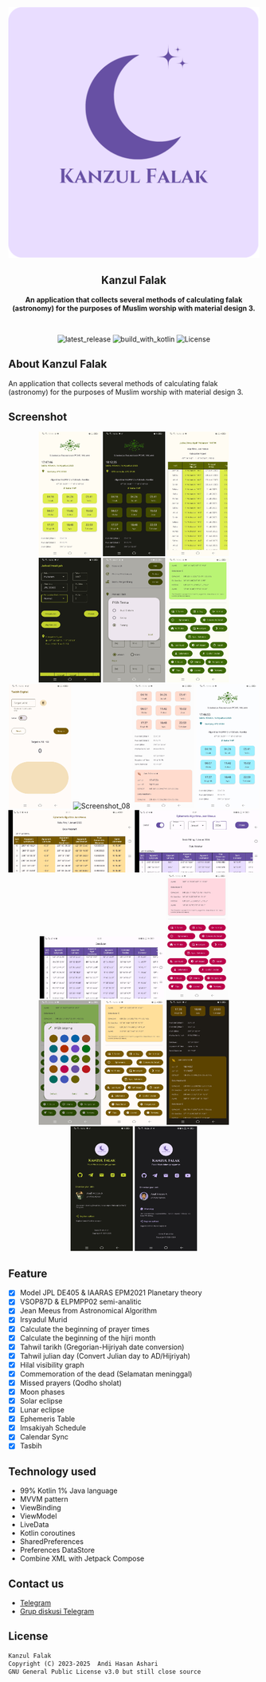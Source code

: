 <p align="center">
  <img src="./src/repo_kf.png" alt="app_banner"/>
</p>

<h2 align="center"><b>Kanzul Falak</b></h2>
<p align="center">
<b>An application that collects several methods of calculating falak (astronomy) for the purposes of Muslim worship with material design 3.</b>
<p><br>

<p align="center">
<!-- Latest release -->
<img src="https://img.shields.io/github/v/release/hasanelfalakiy/kanzul-falak-page?include_releases&label=latest%20release&style=for-the-badge&color=brightgreen" alt="latest_release"/>
<!-- Build with Kotlin -->
<img src="https://img.shields.io/badge/Kotlin-C116E3?&style=for-the-badge&logo=kotlin&logoColor=white" alt="build_with_kotlin">
<!-- License -->
<img src="https://img.shields.io/github/license/hasanelfalakiy/kanzul-falak-page?color=blue&style=for-the-badge&color=brightgreen" alt="License">
</p>

## About Kanzul Falak

An application that collects several methods of calculating falak (astronomy) for the purposes of Muslim worship with material design 3.

## Screenshot
<div align="center">

<img width="125" height="250" src="./src/img_1.jpg" alt="Screenshot_01" title="Screenshot_01">
<img width="125" height="250" src="./src/img_2.jpg" alt="Screenshot_02" title="Screenshot_02">
<img width="125" height="250" src="./src/img_3.jpg" alt="Screenshot_03" title="Screenshot_03">
<img width="125" height="250" src="./src/img_4.jpg" alt="Screenshot_04" title="Screenshot_04">
<img width="125" height="250" src="./src/img_5.jpg" alt="Screenshot_05" title="Screenshot_05">
<img width="125" height="250" src="./src/img_12.jpg" alt="Screenshot_012" title="Screenshot_12">
<img width="125" height="250" src="./src/img_7.jpg" alt="Screenshot_07" title="Screenshot_07">
<img width="125" height="250" src="./src/chart_atas_light4.jpg" alt="Screenshot_08" title="Screenshot_08">
<img width="125" height="250" src="./src/img_8.jpg" alt="Screenshot_09" title="Screenshot_09">
<img width="125" height="250" src="./src/img_9.jpg" alt="Screenshot_10" title="Screenshot_10">
<img width="250" height="125" src="./src/img_6.jpg" alt="Screenshot_06" title="Screenshot_06">
<img width="250" height="125" src="./src/ephemeris1.jpg" alt="Screenshot_10a" title="Screenshot_10a">
<img width="250" height="125" src="./src/ephemeris2.jpg" alt="Screenshot_10b" title="Screenshot_10b">
<img width="125" height="250" src="./src/img_10.jpg" alt="Screenshot_11a" title="Screenshot_11a">
<img width="125" height="250" src="./src/img_11.jpg" alt="Screenshot_11b" title="Screenshot_11b">
<img width="125" height="250" src="./src/img_13.jpg" alt="Screenshot_013" title="Screenshot_013">
<img width="125" height="250" src="./src/img_14.jpg" alt="Screenshot_014" title="Screenshot_014">
<img width="125" height="250" src="./src/img_15.jpg" alt="Screenshot_015" title="Screenshot_015">
<img width="125" height="250" src="./src/about_dark5.jpg" alt="Screenshot_11" title="Screenshot_11">
</div>

## Feature

- [x] Model JPL DE405 & IAARAS EPM2021 Planetary theory
- [x] VSOP87D & ELPMPP02 semi-analitic
- [x] Jean Meeus from Astronomical Algorithm
- [x] Irsyadul Murid
- [x] Calculate the beginning of prayer times
- [x] Calculate the beginning of the hijri month
- [x] Tahwil tarikh (Gregorian-Hijriyah date conversion)
- [x] Tahwil julian day (Convert Julian day to AD/Hijriyah)
- [x] Hilal visibility graph
- [x] Commemoration of the dead (Selamatan meninggal)
- [x] Missed prayers (Qodho sholat)
- [x] Moon phases
- [x] Solar eclipse
- [x] Lunar eclipse
- [x] Ephemeris Table
- [x] Imsakiyah Schedule
- [x] Calendar Sync
- [x] Tasbih

## Technology used

- 99% Kotlin 1% Java language
- MVVM pattern
- ViewBinding
- ViewModel
- LiveData
- Kotlin coroutines
- SharedPreferences
- Preferences DataStore
- Combine XML with Jetpack Compose

## Contact us

- [Telegram](https://t.me/moonelfalakiy)
- [Grup diskusi Telegram](https://t.me/moonlight_studio01/9)

## License

```
Kanzul Falak
Copyright (C) 2023-2025  Andi Hasan Ashari
GNU General Public License v3.0 but still close source
```

